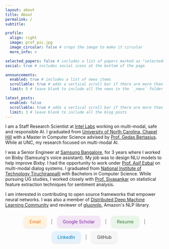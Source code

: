 ```yaml
---
layout: about
title: About
permalink: /
subtitle:

profile:
  align: right
  image: prof_pic.jpg
  image_circular: false # crops the image to make it circular
  more_info: >

selected_papers: false # includes a list of papers marked as "selected={true}"
social: true # includes social icons at the bottom of the page

announcements:
  enabled: true # includes a list of news items
  scrollable: true # adds a vertical scroll bar if there are more than 3 news items
  limit: 5 # leave blank to include all the news in the `_news` folder

latest_posts:
  enabled: false
  scrollable: true # adds a vertical scroll bar if there are more than 3 new posts items
  limit: 3 # leave blank to include all the blog posts
---
```


I am a Staff Research Scientist at [Intel Labs](https://www.intel.com/content/www/us/en/research/overview.html) working on multi-modal, safe and responsible AI. I graduated from  [University of North Carolina, Chapel Hill](https://www.unc.edu/) with a Master in Computer Science advised by [Prof. Gedas Bertasius](https://www.gedasbertasius.com/). While at UNC, my research focused on multi-modal AI.

I was a Senior Engineer at [Samsung Bangalore](https://research.samsung.com/sri-b), for 3 years where I worked on Bixby (Samsung's voice assistant). My job was to design NLU models to help improve Bixby. I had the opportunity to work under [Prof. Asif Eqbal](https://www.asifekbal.com/) on multi-modal dialog systems. I graduated from [National Institute of Technology Tiruchirappalli](https://www.nitt.edu/) with Bachelors in Computer Science. While pursuing UG studies, I worked closely with [Prof. Sivasankar](https://www.nitt.edu/home/academics/departments/cse/faculty/sivas/) on statistical feature extraction techniques for sentiment analysis.

I am interested in contributing to open source frameworks that empower neural networks. I was also a member of [Distributed Deep Machine Learning Community](https://github.com/dmlc") and reviewer of [gluonnlp](https://nlp.gluon.ai/), Amazon's NLP library.

<div style="text-align: center; margin: 20px 0;">
  <a href="mailto:avinashmadasu17@gmail.com" style="display: inline-block; padding: 10px 18px; margin: 6px; background-color: #fff3e0; border-radius: 10px; text-decoration: none; box-shadow: 0 2px 4px rgba(0,0,0,0.1); color: #ef6c00;">Email</a>
  <span style="margin: 0 5px; color: #666;">|</span>
  <a href="https://scholar.google.com/citations?user=YRe0ruYAAAAJ&hl=en" style="display: inline-block; padding: 10px 18px; margin: 6px; background-color: #f3e5f5; border-radius: 10px; text-decoration: none; box-shadow: 0 2px 4px rgba(0,0,0,0.1); color: #7b1fa2;">Google Scholar</a>
  <span style="margin: 0 5px; color: #666;">|</span>
  <a href="https://avinashsai.github.io/assets/pdf/Resume_Extended.pdf" style="display: inline-block; padding: 10px 18px; margin: 6px; background-color: #e8f5e8; border-radius: 10px; text-decoration: none; box-shadow: 0 2px 4px rgba(0,0,0,0.1); color: #2e7d32;">Resume</a>
  <span style="margin: 0 5px; color: #666;">|</span>
  <a href="https://www.linkedin.com/in/avinash-madasu-623b1a12a/" style="display: inline-block; padding: 10px 18px; margin: 6px; background-color: #e3f2fd; border-radius: 10px; text-decoration: none; box-shadow: 0 2px 4px rgba(0,0,0,0.1); color: #0077b5;">LinkedIn</a>
  <span style="margin: 0 5px; color: #666;">|</span>
  <a href="https://github.com/avinashsai" style="display: inline-block; padding: 10px 18px; margin: 6px; background-color: #f5f5f5; border-radius: 10px; text-decoration: none; box-shadow: 0 2px 4px rgba(0,0,0,0.1); color: #333;">GitHub</a>
</div>
